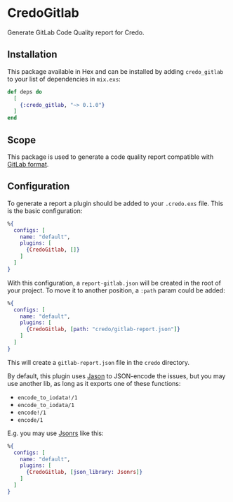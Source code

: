 # CredoGitlab

Generate GitLab Code Quality report for Credo.

## Installation

This package available in Hex and can be installed by adding `credo_gitlab`
to your list of dependencies in `mix.exs`:

```elixir
def deps do
  [
    {:credo_gitlab, "~> 0.1.0"}
  ]
end
```

## Scope

This package is used to generate a code quality report compatible
with [GitLab format](https://docs.gitlab.com/ee/ci/testing/code_quality.html).

## Configuration

To generate a report a plugin should be added to your `.credo.exs` file.
This is the basic configuration:

```elixir
%{
  configs: [
    name: "default",
    plugins: [
      {CredoGitlab, []}
    ]
  ]
}
```

With this configuration, a `report-gitlab.json` will be created in the root of your project.
To move it to another position, a `:path` param could be added:

```elixir
%{
  configs: [
    name: "default",
    plugins: [
      {CredoGitlab, [path: "credo/gitlab-report.json"]}
    ]
  ]
}
```

This will create a `gitlab-report.json` file in the `credo` directory.

By default, this plugin uses [Jason](https://hex.pm/packages/jason) to JSON-encode
the issues, but you may use another lib, as long as it exports one of these functions:

- `encode_to_iodata!/1`
- `encode_to_iodata/1`
- `encode!/1`
- `encode/1`

E.g. you may use [Jsonrs](https://hex.pm/packages/jsonrs) like this:

```elixir
%{
  configs: [
    name: "default",
    plugins: [
      {CredoGitlab, [json_library: Jsonrs]}
    ]
  ]
}
```
